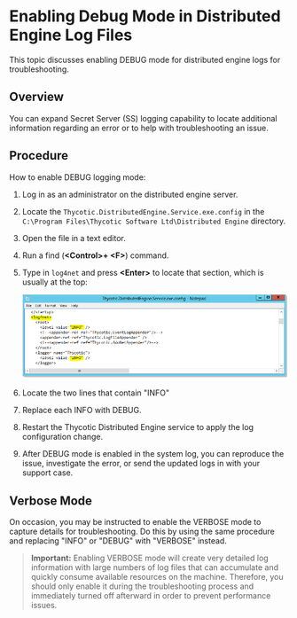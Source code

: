 [title]: # (Enabling Debug Mode in Distributed Engine Log Files)
[tags]: # (Events, Alerts, debug mode, distributed engine, distributed engine logs)
[priority]: # (1000)

# Enabling Debug Mode in Distributed Engine Log Files

This topic discusses enabling DEBUG mode for distributed engine logs for troubleshooting.

## Overview

You can expand Secret Server (SS) logging capability to locate additional information regarding an error or to help with troubleshooting an issue.

## Procedure

How to enable DEBUG logging mode:

1. Log in as an administrator on the distributed engine server.

1. Locate the `Thycotic.DistributedEngine.Service.exe.config` in the `C:\Program Files\Thycotic Software Ltd\Distributed Engine` directory.

1.  Open the file in a text editor.

1. Run a find (**\<Control\>+ \<F\>**) command.

1. Type in `log4net` and press **\<Enter\>** to locate that section, which is usually at the top:

   ![image-20201102142233090](images/image-20201102142233090.png)

1. Locate the two lines that contain "INFO"

1. Replace each INFO with DEBUG.

1. Restart the Thycotic Distributed Engine service to apply the log configuration change.

1. After DEBUG mode is enabled in the system log, you can reproduce the issue, investigate the error, or send the updated logs in with your support case.

## Verbose Mode

On occasion, you may be instructed to enable the VERBOSE mode to capture details for troubleshooting. Do this by using the same procedure and replacing "INFO" or "DEBUG" with "VERBOSE" instead.

> **Important:** Enabling VERBOSE mode will create very detailed log information with large numbers of log files that can accumulate and quickly consume available resources on the machine. Therefore, you should only enable it during the troubleshooting process and immediately turned off afterward in order to prevent performance issues.
